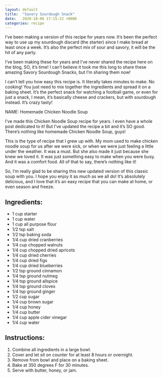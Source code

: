 ```yaml
---
layout: default
title:  "Savory Sourdough Snack"
date:   2020-10-06 17:15:22 +0000
categories: recipe
---
```

I’ve been making a version of this recipe for years now. It’s been the perfect way to use up my sourdough discard (the starter) since I make bread at least once a week. It’s also the perfect mix of sour and savory, it will be the hit of any party.

I’ve been making these for years and I’ve never shared the recipe here on the blog, SO, it’s time! I can’t believe it took me this long to share these amazing Savory Sourdough Snacks, but I’m sharing them now!

I can’t tell you how easy this recipe is. It literally takes minutes to make. No cooking! You just need to mix together the ingredients and spread it on a baking sheet. It’s the perfect snack for watching a football game, or even for just a snack, I mean, it’s basically cheese and crackers, but with sourdough instead. It’s crazy tasty!

NAME: Homemade Chicken Noodle Soup

I’ve made this Chicken Noodle Soup recipe for years. I even have a whole post dedicated to it! But I’ve updated the recipe a bit and it’s SO good. There’s nothing like homemade Chicken Noodle Soup, guys!

This is the type of recipe that I grew up with. My mom used to make chicken noodle soup for us after we were sick, or when we were just feeling a little under the weather. It was a must. But she also made it just because she knew we loved it. It was just something easy to make when you were busy. And it was a comfort food. All of that to say, there’s nothing like it!

So, I’m really glad to be sharing this new updated version of this classic soup with you. I hope you enjoy it as much as we all do! It’s absolutely delicious, and I love that it’s an easy recipe that you can make at home, or even season and freeze.


## Ingredients:

- 1 cup starter
- 1 cup water
- 1 cup all purpose flour
- 1/2 tsp salt
- 1/2 tsp baking soda
- 1/4 cup dried cranberries
- 1/4 cup chopped walnuts
- 1/4 cup chopped dried apricots
- 1/4 cup dried cherries
- 1/4 cup dried figs
- 1/4 cup dried blueberries
- 1/2 tsp ground cinnamon
- 1/4 tsp ground nutmeg
- 1/4 tsp ground allspice
- 1/4 tsp ground cloves
- 1/4 tsp ground ginger
- 1/2 cup sugar
- 1/4 cup brown sugar
- 1/4 cup honey
- 1/4 cup butter
- 1/4 cup apple cider vinegar
- 1/4 cup water


## Instructions:

1. Combine all ingredients in a large bowl.
2. Cover and let sit on counter for at least 8 hours or overnight.
3. Remove from bowl and place on a baking sheet.
4. Bake at 350 degrees F for 30 minutes.
5. Serve with butter, honey, or jam.


